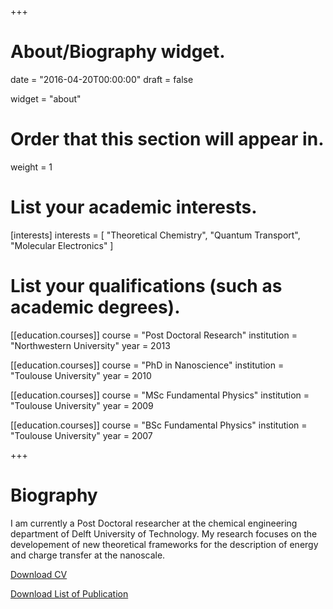 +++
# About/Biography widget.

date = "2016-04-20T00:00:00"
draft = false

widget = "about"

# Order that this section will appear in.
weight = 1

# List your academic interests.
[interests]
  interests = [
    "Theoretical Chemistry",
    "Quantum Transport",
    "Molecular Electronics"
  ]

# List your qualifications (such as academic degrees).
[[education.courses]]
  course = "Post Doctoral Research"
  institution = "Northwestern University"
  year = 2013

[[education.courses]]
  course = "PhD in Nanoscience"
  institution = "Toulouse University"
  year = 2010

[[education.courses]]
  course = "MSc Fundamental Physics"
  institution = "Toulouse University"
  year = 2009

[[education.courses]]
  course = "BSc Fundamental Physics"
  institution = "Toulouse University"
  year = 2007
 
+++

# Biography

I am currently a Post Doctoral researcher at the chemical engineering department of Delft University of Technology. My research focuses on the developement of
new theoretical frameworks for the description of energy and charge transfer at the nanoscale. 


[Download CV](/cv/cv.pdf)

[Download List of Publication](/publication_list/publication.pdf)
